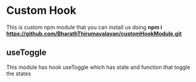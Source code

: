 # Custom Hook

This is custom npm module that you can install us doing **npm i https://github.com/BharathThirumavalavan/customHookModule.git**

## useToggle

This module has hook useToggle which has state and function that toggle the states
